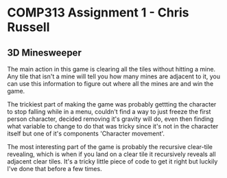 # COMP313 Assignment 1 - Chris Russell

## 3D Minesweeper

The main action in this game is clearing all the tiles without hitting a mine. Any tile that isn't a mine will tell you how many mines are adjacent to it, you can use this information to figure out where all the mines are and win the game.

The trickiest part of making the game was probably gettting the character to stop falling while in a menu, couldn't find a way to just freeze the first person character, decided removing it's gravity will do, even then finding what variable to change to do that was tricky since it's not in the character itself but one of it's components 'Character movement'.

The most interesting part of the game is probably the recursive clear-tile revealing, which is when if you land on a clear tile it recursively reveals all adjacent clear tiles. It's a tricky little piece of code to get it right but luckily I've done that before a few times.
